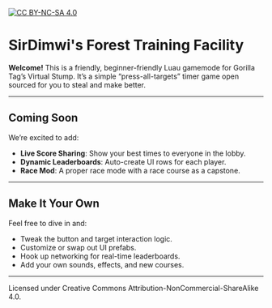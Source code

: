 [![CC BY-NC-SA 4.0][cc-by-nc-sa-shield]][cc-by-nc-sa]

# SirDimwi's Forest Training Facility

**Welcome!** This is a friendly, beginner-friendly Luau gamemode for Gorilla Tag’s Virtual Stump. It’s a simple “press-all-targets” timer game open sourced for you to steal and make better.

---

## Coming Soon

We’re excited to add:

* **Live Score Sharing**: Show your best times to everyone in the lobby.
* **Dynamic Leaderboards**: Auto-create UI rows for each player.
* **Race Mod**: A proper race mode with a race course as a capstone.

---

## Make It Your Own

Feel free to dive in and:

* Tweak the button and target interaction logic.
* Customize or swap out UI prefabs.
* Hook up networking for real-time leaderboards.
* Add your own sounds, effects, and new courses.

---

Licensed under Creative Commons Attribution-NonCommercial-ShareAlike 4.0.

[cc-by-nc-sa]: http://creativecommons.org/licenses/by-nc-sa/4.0/
[cc-by-nc-sa-shield]: https://img.shields.io/badge/License-CC%20BY--NC--SA%204.0-lightgrey.svg

